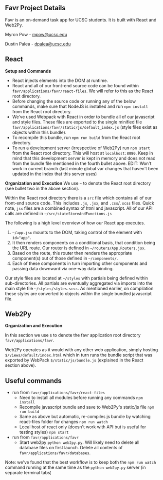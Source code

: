## Favr Project Details

Favr is an on-demand task app for UCSC students. It is built with React and Web2Py.

Myron Pow - mpow@ucsc.edu

Dustin Palea - dpalea@ucsc.edu

## React
**Setup and Commands**
- React injects elements into the DOM at runtime.
- React and all of our front-end source code can be found within `favr/applications/favr/react-files`. We will refer to this as the React root directory.
- Before changing the source code or running any of the below commands, make sure that NodeJS is installed and run `npm install` from the React root directory.
- We've used Webpack with React in order to bundle all of our javascript and style files.
These files are exported to the single minified file `favr/applications/favr/static/js/default_index.js` (style files exist as objects within this bundle).
- To recompile this bundle, run `npm run build` from the React root directory.
- To run a development server (irrespective of Web2Py) run `npm start` from the React root directory. This will host at `localhost:8080`. Keep in mind that this development server is kept in memory and does not read from the bundle file mentioned in the fourth bullet above. EDIT: Won't work in current branch (last minute global var changes that haven't been updated in the index that this server uses)

**Organization and Execution**
We use `~` to denote the React root directory (see bullet two in the above section).
 
Within the React root directory there is a `src` file which contains all of our front-end source code. This includes `.js`, `.jsx`, and `.css`/`.scss` files. Quick note, `jsx` files are a combined syntax of html and javascript. All of our API calls are defined in `~/src/stateStoreAndFunctions.js`

The following is a high level overview of how our React app executes.
1) `~/app.jsx` mounts to the DOM, taking control of the element with `id="app"`.
2) It then renders components on a conditional basis, that condition being the URL route. Our router is defined in `~/routers/App.Routers.jsx`.
3) Based on the route, this router then renders the appropriate component(s) out of those defined in `~/components/`.
4) Each of these components in turn importing other components and passing data downward via one-way data binding.

Our style files are located at `~/styles` with partials being defined within sub-directories. All partials are eventually aggregated via imports into the main style file `~/styles/styles.scss`. As mentioned earlier, on compilation these styles are converted to objects within the single bundled javascript file.

## Web2Py
**Organization and Execution**

In this section we use `$` to denote the favr application root directory `favr/applications/favr`.

Web2Py operates as it would with any other web application, simply hosting `$/views/default/index.html` which in turn runs the bundle script that was exported by WebPack `$/static/js/bundle.js` (explained in the React section above).

## Useful commands
- run from `favr/applications/favr/react-files`
    - Need to install all modules before running any commands `npm install`
    - Recompile javascript bundle and save to Web2Py's static/js file `npm run build`
    - Same as above but automatic, re-compiles js bundle by watching react-files folder for changes `npm run watch`
    - Local host of react only (doesn't work with API but is useful for testing styles) `npm start`
- run from `favr/applications/favr`
    - Start web2py `python web2py.py`. Will likely need to delete all database files on first launch. Delete all contents of `favr/applications/favr/databases`.
    
Note: we've found that the best workflow is to keep both the `npm run watch` command running at the same time as the `python web2py.py` server (in separate terminal tabs)
